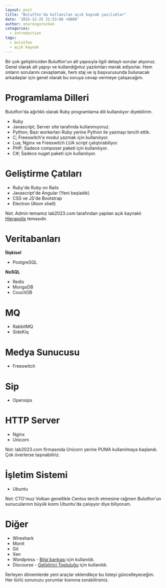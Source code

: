 ```yaml
---
layout: post
title: "Bulutfon'da kullanılan açık kaynak yazılımlar"
date: '2015-12-25 21:53:06 +0800'
author: onurozgurozkan
categories:
  - introduction
tags:
  - bulutfon
  - açık kaynak
---
```


Bir çok geliştiriciden Bulutfon'un alt yapısıyla ilgili detaylı sorular alıyoruz. Genel olarak alt yapıyı ve kullandığımız yazılımları merak ediyorlar. Hem onların sorularını cevaplamak, hem staj ve iş başvurusunda bulunacak arkadaşlar için genel olarak bu soruya cevap vermeye çalışacağım.

# Programlama Dilleri

Bulutfon'da ağırlıklı olarak Ruby programlama dili kullanılıyor diyebilirim.

- Ruby
- Javascript; Server site tarafında kullanmıyoruz.
- Python; Bazı workerları Ruby yerine Python ile yazmayı tercih ettik.
- C; Freeswitch'e modul yazmak için kullanılıyor.
- Lua; Nginx ve Freeswitch LUA script çalıştırabiliyor.
- PHP; Sadece composer paketi için kullanılıyor.
- C#; Sadece nuget paketi için kullanılıyor.

# Geliştirme Çatıları

- Ruby'de Ruby on Rails
- Javascript'de Angular (Yeni başladık)
- CSS ve JS'de Bootstrap
- Electron (Atom shell)

Not: Admin temamız lab2023.com tarafından yapılan açık kaynaklı [Hierapolis](http://github.com/lab2023/hierapolis) temasıdır.

# Veritabanları
**İlişkisel**
- PostgreSQL

**NoSQL**
- Redis
- MongoDB
- CouchDB

# MQ
- RabbitMQ
- SideKiq

# Medya Sunucusu
- Freeswitch

# Sip
- Opensips

# HTTP Server
- Nginx
- Unicorn

Not: lab2023.com firmasında Unicorn yerine PUMA kullanılmaya başlandı. Çok överlerse taşınabiliriz.

# İşletim Sistemi
- Ubuntu

Not: CTO'muz Volkan genellikle Centos tercih etmesine rağmen Bulutfon'un sunucularının büyük kısmı Ubuntu'da çalışıyor diye biliyorum.

# Diğer

- Wireshark
- Monit
- Git
- Xen
- Wordpress - [Bilgi bankası](http://bulutfon.com/cms/) için kullanıldı.
- Discourse - [Geliştirici Topluluğu](http://devforums.bulutfon.com) için kullanıldı.

İlerleyen dönemlerde yeni araçlar eklendikçe bu listeyi güncelleyeceğim. Her türlü sorunuzu yorumlar kısmına sorabilirsiniz.
